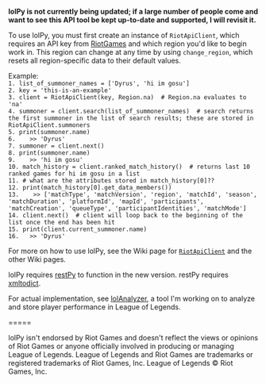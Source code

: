 **lolPy is not currently being updated; if a large number of people come and want to see this API tool be kept up-to-date and supported, I will revisit it.**

To use lolPy, you must first create an instance of `RiotApiClient`, which requires an API key from [RiotGames](https://developer.riotgames.com/) and which region you'd like to begin work in. This region can change at any time by using `change_region`, which resets all region-specific data to their default values.

Example:  
`1. list_of_summoner_names = ['Dyrus', 'hi im gosu']`  
`2. key = 'this-is-an-example'`  
`3. client = RiotApiClient(key, Region.na)  # Region.na evaluates to 'na'`  
`4. summoner = client.search(list_of_summoner_names)  # search returns the first summoner in the list of search results; these are stored in RiotApiClient.summoners`  
`5. print(summoner.name)`  
`6.    >> 'Dyrus'`  
`7. summoner = client.next()`  
`8. print(summoner.name)`  
`9.    >> 'hi im gosu'`  
`10. match_history = client.ranked_match_history()  # returns last 10 ranked games for hi im gosu in a list`  
`11. # what are the attributes stored in match_history[0]??`  
`12. print(match_history[0].get_data_members())`  
`13.    >> ['matchType', 'matchVersion', 'region', 'matchId', 'season', 'matchDuration', 'platformId', 'mapId', 'participants', 'matchCreation', 'queueType', 'participantIdentities', 'matchMode']`  
`14. client.next()  # client will loop back to the beginning of the list once the end has been hit`  
`15. print(client.current_summoner.name)`  
`16.   >> 'Dyrus'`  



For more on how to use lolPy, see the Wiki page for [`RiotApiClient`](https://github.com/p-ob/lolPy/wiki/RiotApiClient) and the other Wiki pages.

lolPy requires [restPy](https://github.com/p-ob/restPy/) to function in the new version. restPy requires [xmltodict](https://github.com/martinblech/xmltodict).

For actual implementation, see [lolAnalyzer](https://github.com/p-ob/lolAnalyzer), a tool I'm working on to analyze and store player performance in League of Legends.

=====

lolPy isn't endorsed by Riot Games and doesn't reflect the views or opinions of Riot Games or anyone officially involved
in producing or managing League of Legends. League of Legends and Riot Games are trademarks or registered trademarks of
Riot Games, Inc. League of Legends © Riot Games, Inc.
